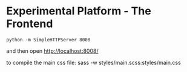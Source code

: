 # Experimental Platform - The Frontend

    python -m SimpleHTTPServer 8008

and then open [http://localhost:8008/](http://localhost:8008/)

to compile the main css file:
    sass -w styles/main.scss:styles/main.css